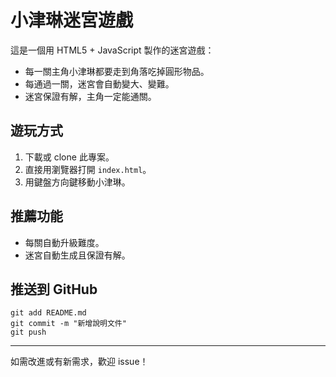 # 小津琳迷宮遊戲

這是一個用 HTML5 + JavaScript 製作的迷宮遊戲：
- 每一關主角小津琳都要走到角落吃掉圓形物品。
- 每通過一關，迷宮會自動變大、變難。
- 迷宮保證有解，主角一定能通關。

## 遊玩方式
1. 下載或 clone 此專案。
2. 直接用瀏覽器打開 `index.html`。
3. 用鍵盤方向鍵移動小津琳。

## 推薦功能
- 每關自動升級難度。
- 迷宮自動生成且保證有解。

## 推送到 GitHub

```
git add README.md
git commit -m "新增說明文件"
git push
```

---

如需改進或有新需求，歡迎 issue！
